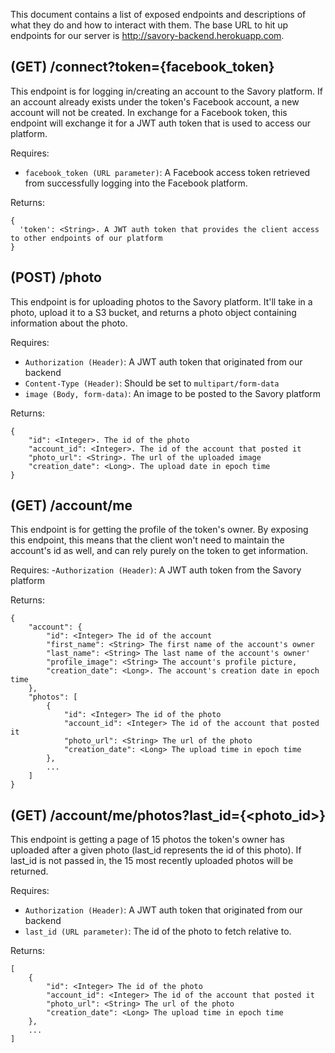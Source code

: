 This document contains a list of exposed endpoints and descriptions of what they do and how to interact with them. The 
base URL to hit up endpoints for our server is http://savory-backend.herokuapp.com. 

## (GET) /connect?token={facebook_token}

This endpoint is for logging in/creating an account to the Savory platform. If an account already exists under the 
token's Facebook account, a new account will not be created. In exchange for a Facebook token, this endpoint will 
exchange it for a JWT auth token that is used to access our platform.

Requires:
- `facebook_token (URL parameter)`: A Facebook access token retrieved from successfully logging into the Facebook platform.

Returns:
```
{
  'token': <String>. A JWT auth token that provides the client access to other endpoints of our platform
}
```

## (POST) /photo

This endpoint is for uploading photos to the Savory platform. It'll take in a photo, upload it to a S3 bucket, and 
returns a photo object containing information about the photo.

Requires:
- `Authorization (Header)`: A JWT auth token that originated from our backend
- `Content-Type (Header)`: Should be set to `multipart/form-data`
- `image (Body, form-data)`: An image to be posted to the Savory platform

Returns:
```
{
    "id": <Integer>. The id of the photo
    "account_id": <Integer>. The id of the account that posted it
    "photo_url": <String>. The url of the uploaded image
    "creation_date": <Long>. The upload date in epoch time
}
```

## (GET) /account/me

This endpoint is for getting the profile of the token's owner. By exposing this endpoint, this means that the client 
won't need to maintain the account's id as well, and can rely purely on the token to get information.

Requires:
-`Authorization (Header)`: A JWT auth token from the Savory platform

Returns:
```
{
    "account": {
        "id": <Integer> The id of the account
        "first_name": <String> The first name of the account's owner
        "last_name": <String> The last name of the account's owner'
        "profile_image": <String> The account's profile picture,
        "creation_date": <Long>. The account's creation date in epoch time
    },
    "photos": [
        {
            "id": <Integer> The id of the photo
            "account_id": <Integer> The id of the account that posted it
            "photo_url": <String> The url of the photo
            "creation_date": <Long> The upload time in epoch time
        },
        ...
    ]
}
```

## (GET) /account/me/photos?last_id={<photo_id>}

This endpoint is getting a page of 15 photos the token's owner has uploaded after a given photo (last_id represents the 
id of this photo). If last_id is not passed in, the 15 most recently uploaded photos will be returned.

Requires:
- `Authorization (Header)`: A JWT auth token that originated from our backend
- `last_id (URL parameter)`: The id of the photo to fetch relative to.

Returns:
```
[
    {
        "id": <Integer> The id of the photo
        "account_id": <Integer> The id of the account that posted it
        "photo_url": <String> The url of the photo
        "creation_date": <Long> The upload time in epoch time
    },
    ...
]
```